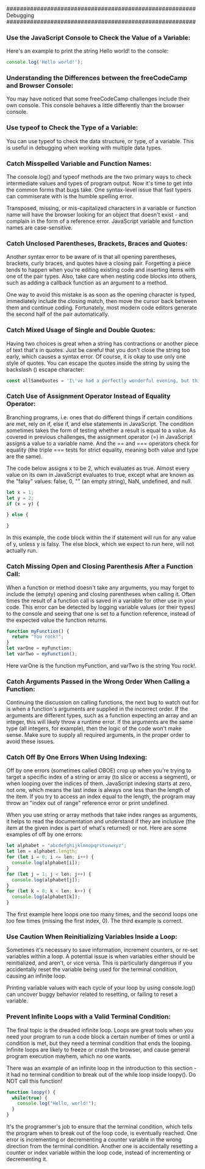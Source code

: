 
########################################################
Debugging
########################################################

### Use the JavaScript Console to Check the Value of a Variable:
Here's an example to print the string Hello world! to the console:
  ```js
  console.log('Hello world!');
  ```

### Understanding the Differences between the freeCodeCamp and Browser Console:
You may have noticed that some freeCodeCamp challenges include their own console. This console behaves a little differently than the browser console.


### Use typeof to Check the Type of a Variable:
You can use typeof to check the data structure, or type, of a variable. This is useful in debugging when working with multiple data types.


### Catch Misspelled Variable and Function Names:
The console.log() and typeof methods are the two primary ways to check intermediate values and types of program output. Now it's time to get into the common forms that bugs take. One syntax-level issue that fast typers can commiserate with is the humble spelling error.

Transposed, missing, or mis-capitalized characters in a variable or function name will have the browser looking for an object that doesn't exist - and complain in the form of a reference error. JavaScript variable and function names are case-sensitive.


### Catch Unclosed Parentheses, Brackets, Braces and Quotes:
Another syntax error to be aware of is that all opening parentheses, brackets, curly braces, and quotes have a closing pair. Forgetting a piece tends to happen when you're editing existing code and inserting items with one of the pair types. Also, take care when nesting code blocks into others, such as adding a callback function as an argument to a method.

One way to avoid this mistake is as soon as the opening character is typed, immediately include the closing match, then move the cursor back between them and continue coding. Fortunately, most modern code editors generate the second half of the pair automatically.


### Catch Mixed Usage of Single and Double Quotes:
Having two choices is great when a string has contractions or another piece of text that's in quotes. Just be careful that you don't close the string too early, which causes a syntax error.
Of course, it is okay to use only one style of quotes. You can escape the quotes inside the string by using the backslash (\) escape character:
  ```js
  const allSameQuotes = 'I\'ve had a perfectly wonderful evening, but this wasn\'t it.';
  ```


### Catch Use of Assignment Operator Instead of Equality Operator:
Branching programs, i.e. ones that do different things if certain conditions are met, rely on if, else if, and else statements in JavaScript. The condition sometimes takes the form of testing whether a result is equal to a value.
As covered in previous challenges, the assignment operator (=) in JavaScript assigns a value to a variable name. And the == and === operators check for equality (the triple === tests for strict equality, meaning both value and type are the same).

The code below assigns x to be 2, which evaluates as true. Almost every value on its own in JavaScript evaluates to true, except what are known as the "falsy" values: false, 0, "" (an empty string), NaN, undefined, and null.
  ```js
  let x = 1;
  let y = 2;
  if (x = y) {

  } else {

  }
  ```
In this example, the code block within the if statement will run for any value of y, unless y is falsy. The else block, which we expect to run here, will not actually run.


### Catch Missing Open and Closing Parenthesis After a Function Call:
When a function or method doesn't take any arguments, you may forget to include the (empty) opening and closing parentheses when calling it. Often times the result of a function call is saved in a variable for other use in your code. This error can be detected by logging variable values (or their types) to the console and seeing that one is set to a function reference, instead of the expected value the function returns.
  ```js
  function myFunction() {
    return "You rock!";
  }
  let varOne = myFunction;
  let varTwo = myFunction();
  ```
Here varOne is the function myFunction, and varTwo is the string You rock!.


### Catch Arguments Passed in the Wrong Order When Calling a Function:
Continuing the discussion on calling functions, the next bug to watch out for is when a function's arguments are supplied in the incorrect order. If the arguments are different types, such as a function expecting an array and an integer, this will likely throw a runtime error. If the arguments are the same type (all integers, for example), then the logic of the code won't make sense. Make sure to supply all required arguments, in the proper order to avoid these issues.


### Catch Off By One Errors When Using Indexing:
Off by one errors (sometimes called OBOE) crop up when you're trying to target a specific index of a string or array (to slice or access a segment), or when looping over the indices of them.
JavaScript indexing starts at zero, not one, which means the last index is always one less than the length of the item. If you try to access an index equal to the length, the program may throw an "index out of range" reference error or print undefined.

When you use string or array methods that take index ranges as arguments, it helps to read the documentation and understand if they are inclusive (the item at the given index is part of what's returned) or not. Here are some examples of off by one errors:
  ```js
  let alphabet = "abcdefghijklmnopqrstuvwxyz";
  let len = alphabet.length;
  for (let i = 0; i <= len; i++) {
    console.log(alphabet[i]);
  }
  for (let j = 1; j < len; j++) {
    console.log(alphabet[j]);
  }
  for (let k = 0; k < len; k++) {
    console.log(alphabet[k]);
  }
  ```
The first example here loops one too many times, and the second loops one too few times (missing the first index, 0). The third example is correct.


### Use Caution When Reinitializing Variables Inside a Loop:
Sometimes it's necessary to save information, increment counters, or re-set variables within a loop. A potential issue is when variables either should be reinitialized, and aren't, or vice versa. This is particularly dangerous if you accidentally reset the variable being used for the terminal condition, causing an infinite loop.

Printing variable values with each cycle of your loop by using console.log() can uncover buggy behavior related to resetting, or failing to reset a variable.


### Prevent Infinite Loops with a Valid Terminal Condition:
The final topic is the dreaded infinite loop. Loops are great tools when you need your program to run a code block a certain number of times or until a condition is met, but they need a terminal condition that ends the looping. Infinite loops are likely to freeze or crash the browser, and cause general program execution mayhem, which no one wants.

There was an example of an infinite loop in the introduction to this section - it had no terminal condition to break out of the while loop inside loopy(). Do NOT call this function!

  ```js
  function loopy() {
    while(true) {
      console.log("Hello, world!");
    }
  }
  ```
It's the programmer's job to ensure that the terminal condition, which tells the program when to break out of the loop code, is eventually reached. One error is incrementing or decrementing a counter variable in the wrong direction from the terminal condition. Another one is accidentally resetting a counter or index variable within the loop code, instead of incrementing or decrementing it.





